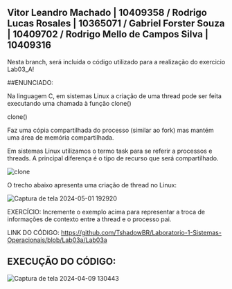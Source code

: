 ## Vitor Leandro Machado | 10409358 / Rodrigo Lucas Rosales | 10365071 / Gabriel Forster Souza | 10409702 / Rodrigo Mello de Campos Silva | 10409316

Nesta branch, será incluida o código utilizado para a realização do exercicio Lab03_A!

##ENUNCIADO:

Na linguagem C, em sistemas Linux a criação de uma thread pode ser feita executando uma chamada à função clone()

clone()

Faz uma cópia compartilhada do processo (similar ao fork) mas mantém uma área de memória compartilhada.

Em sistemas Linux utilizamos o termo task para se referir a processos e threads. A principal diferença é o tipo de recurso que será compartilhado.

![clone](https://github.com/TshadowBR/Laboratorio-1-Sistemas-Operacionais/assets/32850196/f1ff67e7-e79a-4430-8470-42001fbd01f7)

O trecho abaixo apresenta uma criação de thread no Linux:


![Captura de tela 2024-05-01 192920](https://github.com/TshadowBR/Laboratorio-1-Sistemas-Operacionais/assets/32850196/d6a7a1d8-7edf-407c-a8dc-445f333c3b96)

EXERCÍCIO: Incremente o exemplo acima para representar a troca de informações de contexto entre a thread e o processo pai.


LINK DO CÓDIGO: https://github.com/TshadowBR/Laboratorio-1-Sistemas-Operacionais/blob/Lab03a/Lab03a

## EXECUÇÃO DO CÓDIGO:

![Captura de tela 2024-04-09 130443](https://github.com/TshadowBR/Laboratorio-1-Sistemas-Operacionais/assets/32850196/cf942bfe-3515-40ee-a627-c43863425a9e)
